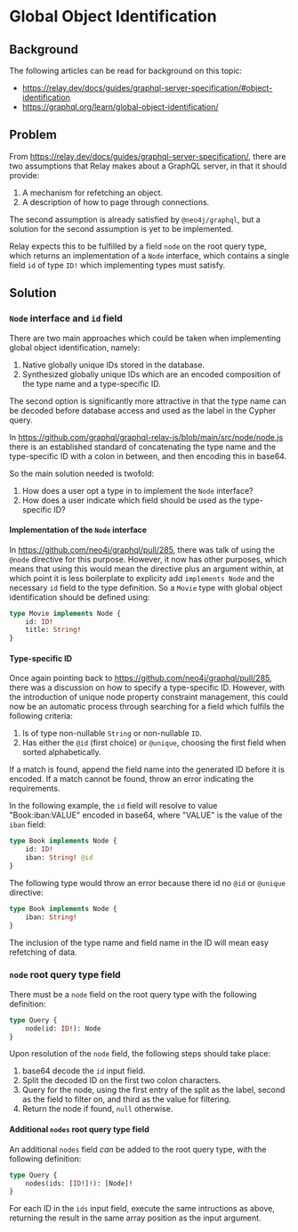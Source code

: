 # Global Object Identification

## Background

The following articles can be read for background on this topic:

- <https://relay.dev/docs/guides/graphql-server-specification/#object-identification>
- <https://graphql.org/learn/global-object-identification/>

## Problem

From <https://relay.dev/docs/guides/graphql-server-specification/>, there are two assumptions that Relay makes about a GraphQL server, in that it should provide:

1. A mechanism for refetching an object.
2. A description of how to page through connections.

The second assumption is already satisfied by `@neo4j/graphql`, but a solution for the second assumption is yet to be implemented.

Relay expects this to be fulfilled by a field `node` on the root query type, which returns an implementation of a `Node` interface, which contains a single field `id` of type `ID!` which implementing types must satisfy.

## Solution

### `Node` interface and `id` field

There are two main approaches which could be taken when implementing global object identification, namely:

1. Native globally unique IDs stored in the database.
2. Synthesized globally unique IDs which are an encoded composition of the type name and a type-specific ID.

The second option is significantly more attractive in that the type name can be decoded before database access and used as the label in the Cypher query.

In <https://github.com/graphql/graphql-relay-js/blob/main/src/node/node.js> there is an established standard of concatenating the type name and the type-specific ID with a colon in between, and then encoding this in base64.

So the main solution needed is twofold:

1. How does a user opt a type in to implement the `Node` interface?
2. How does a user indicate which field should be used as the type-specific ID?

#### Implementation of the `Node` interface

In <https://github.com/neo4j/graphql/pull/285>, there was talk of using the `@node` directive for this purpose. However, it now has other purposes, which means that using this would mean the directive plus an argument within, at which point it is less boilerplate to explicity add `implements Node` and the necessary `id` field to the type definition. So a `Movie` type with global object identification should be defined using:

```graphql
type Movie implements Node {
    id: ID!
    title: String!
}
```

#### Type-specific ID

Once again pointing back to <https://github.com/neo4j/graphql/pull/285>, there was a discussion on how to specify a type-specific ID. However, with the introduction of unique node property constraint management, this could now be an automatic process through searching for a field which fulfils the following criteria:

1. Is of type non-nullable `String` or non-nullable `ID`.
2. Has either the `@id` (first choice) or `@unique`, choosing the first field when sorted alphabetically.

If a match is found, append the field name into the generated ID before it is encoded. If a match cannot be found, throw an error indicating the requirements.

In the following example, the `id` field will resolve to value "Book:iban:VALUE" encoded in base64, where "VALUE" is the value of the `iban` field:

```graphql
type Book implements Node {
    id: ID!
    iban: String! @id
}
```

The following type would throw an error because there id no `@id` or `@unique` directive:

```graphql
type Book implements Node {
    iban: String!
}
```

The inclusion of the type name and field name in the ID will mean easy refetching of data.

### `node` root query type field

There must be a `node` field on the root query type with the following definition:

```graphql
type Query {
    node(id: ID!): Node
}
```

Upon resolution of the `node` field, the following steps should take place:

1. base64 decode the `id` input field.
2. Split the decoded ID on the first two colon characters.
3. Query for the node, using the first entry of the split as the label, second as the field to filter on, and third as the value for filtering.
4. Return the node if found, `null` otherwise.

#### Additional `nodes` root query type field

An additional `nodes` field _can_ be added to the root query type, with the following definition:

```graphql
type Query {
    nodes(ids: [ID!]!): [Node]!
}
```

For each ID in the `ids` input field, execute the same intructions as above, returning the result in the same array position as the input argument.
